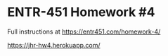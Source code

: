 # ENTR-451 Homework #4

Full instructions at https://entr451.com/homework-4/

https://jhr-hw4.herokuapp.com/



